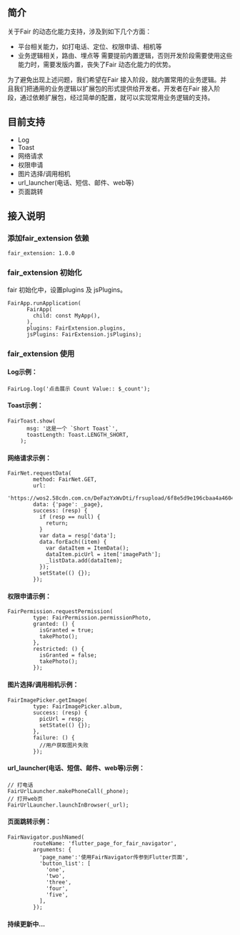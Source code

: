 ## 简介
关于Fair 的动态化能力支持，涉及到如下几个方面：
- 平台相关能力，如打电话、定位、权限申请、相机等
- 业务逻辑相关，路由、埋点等
  需要提前内置逻辑，否则开发阶段需要使用这些能力时，需要发版内置，丧失了Fair 动态化能力的优势。

为了避免出现上述问题，我们希望在Fair 接入阶段，就内置常用的业务逻辑。并且我们把通用的业务逻辑以扩展包的形式提供给开发者。开发者在Fair 接入阶段，通过依赖扩展包，经过简单的配置，就可以实现常用业务逻辑的支持。

## 目前支持

* Log
* Toast
* 网络请求
* 权限申请
* 图片选择/调用相机
* url_launcher(电话、短信、邮件、web等)
* 页面跳转

## 接入说明
### 添加fair_extension 依赖

```
fair_extension: 1.0.0
```

### fair_extension 初始化
fair 初始化中，设置plugins 及 jsPlugins。

```
FairApp.runApplication(
      FairApp(
        child: const MyApp(),
      ),
      plugins: FairExtension.plugins,
      jsPlugins: FairExtension.jsPlugins);
```

### fair_extension 使用

#### Log示例：

```
FairLog.log('点击展示 Count Value:: $_count');
```

#### Toast示例：

```
FairToast.show(
      msg: '这是一个 `Short Toast`',
      toastLength: Toast.LENGTH_SHORT,
    );
```

#### 网络请求示例：

```
FairNet.requestData(
        method: FairNet.GET,
        url:
            'https://wos2.58cdn.com.cn/DeFazYxWvDti/frsupload/6f8e5d9e196cbaa4a46041928770b187_grid_data.json',
        data: {'page': _page},
        success: (resp) {
          if (resp == null) {
            return;
          }
          var data = resp['data'];
          data.forEach((item) {
            var dataItem = ItemData();
            dataItem.picUrl = item['imagePath'];
            _listData.add(dataItem);
          });
          setState(() {});
        });
```

#### 权限申请示例：

```
FairPermission.requestPermission(
        type: FairPermission.permissionPhoto,
        granted: () {
          isGranted = true;
          takePhoto();
        },
        restricted: () {
          isGranted = false;
          takePhoto();
        });
```

#### 图片选择/调用相机示例：

```
FairImagePicker.getImage(
        type: FairImagePicker.album,
        success: (resp) {
          picUrl = resp;
          setState(() {});
        },
        failure: () {
          //用户获取图片失败
        });
```

#### url_launcher(电话、短信、邮件、web等)示例：

```
// 打电话
FairUrlLauncher.makePhoneCall(_phone);
// 打开web页
FairUrlLauncher.launchInBrowser(_url);
```

#### 页面跳转示例：

```
FairNavigator.pushNamed(
        routeName: 'flutter_page_for_fair_navigator',
        arguments: {
          'page_name':'使用FairNavigator传参到Flutter页面',
          'button_list': [
            'one',
            'two',
            'three',
            'four',
            'five',
          ],
        });
```

#### 持续更新中...